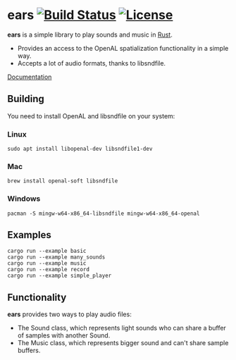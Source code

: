 # ears [![Build Status](https://travis-ci.org/jhasse/ears.svg?branch=master)](https://travis-ci.org/jhasse/ears) [![License](https://img.shields.io/badge/license-MIT-blue.svg)](https://github.com/jhasse/ears/blob/master/LICENSE)


__ears__ is a simple library to play sounds and music in [Rust](https://www.rust-lang.org).

* Provides an access to the OpenAL spatialization functionality in a simple way.
* Accepts a lot of audio formats, thanks to libsndfile.

[Documentation](http://bixense.com/ears/ears/)

## Building

You need to install OpenAL and libsndfile on your system:

### Linux

```
sudo apt install libopenal-dev libsndfile1-dev
```

### Mac

```
brew install openal-soft libsndfile
```

### Windows

```
pacman -S mingw-w64-x86_64-libsndfile mingw-w64-x86_64-openal
```

## Examples

```
cargo run --example basic
cargo run --example many_sounds
cargo run --example music
cargo run --example record
cargo run --example simple_player
```

## Functionality

__ears__ provides two ways to play audio files:

* The Sound class, which represents light sounds who can share a buffer of samples with another
  Sound.
* The Music class, which represents bigger sound and can't share sample buffers.

